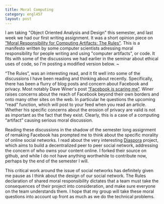 ```yaml
--- 
title: Moral Computing
category: engl457
layout: post
---
```


I am taking "Object Oriented Analysis and Design" this semester, and last week we had our first writing assignment. It was a short opinion piece on ["Moral Responsibility for Computing Artifacts: The Rules"](https://edocs.uis.edu/kmill2/www/TheRules/). This is a manifesto written by some computer scientists adressing moral responsibility for people writing and using "computer artifacts", or code. It fits with some of the discussions we had earlier in the seminar about ethical uses of code, so I'm posting a modified version below.
~

“The Rules”, was an interesting read, and it fit well into some of the discussions I have been reading and thinking about recently. Specifically, there has been a flurry of blog posts and concern about Facebook and privacy. Most notably Dave Winer's post [“Facebook is scaring me”](http://scripting.com/stories/2011/09/24/facebookIsScaringMe.html). Winer raises concerns about the reach of Facebook beyond their own borders and onto many other sites on the web. In particular he questions the upcoming “read” function, which will post to your feed when you read an article. Whether his specific concerns about the erosion of privacy are valid is not as important as the fact that they exist. Clearly, this is a case of a computing “artifact”  causing serious moral discussion.

Reading these discussions in the shadow of the semester long assignment of remaking Facebook has prompted me to think about the specific morality of online social networks. I read about the very interesting [Diaspora](https://joindiaspora.com/) project, which aims to build a decentralized peer to peer social network, addressing the concern of who owns your content online. I forked their source on github, and while I do not have anything worthwhile to contribute now, perhaps by the end of the semester I will.

This critical work around the issue of social networks has definitely given me pause as I think about the design of our social network. The Rules declaration of shared moral responsibility dictates that a team must take the consequences of their project into consideration, and make sure everyone on the team understands them. I hope that my group will take these moral questions into account up front as much as we do the technical problems.         
